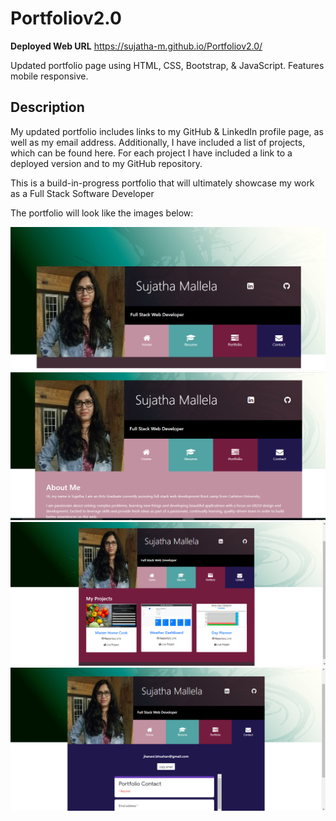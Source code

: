 # Portfoliov2.0

**Deployed Web URL**
https://sujatha-m.github.io/Portfoliov2.0/

Updated portfolio page using HTML, CSS, Bootstrap, & JavaScript. Features mobile responsive.

## Description

My updated portfolio includes links to my GitHub & LinkedIn profile page, as well as my email address. Additionally, I have included a list of projects, which can be found here. For each project I have included a link to a deployed version and to my GitHub repository.

This is a build-in-progress portfolio that will ultimately showcase my work as a Full Stack Software Developer

The portfolio will look like the images below:

![Entry page](./images/1.portfoliopage.png)
![About me page](./images/2.aboutmepage.png)
![Profile page](./images/3.projectspage.png)
![Contact page](./images/4.contactpage.png)

